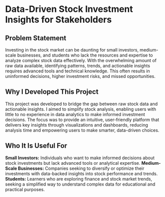 # Data-Driven Stock Investment Insights for Stakeholders

<h2>Problem Statement</h2>
Investing in the stock market can be daunting for small investors, medium-scale businesses, and students who lack the resources and expertise to analyze complex stock data effectively. With the overwhelming amount of raw data available, identifying patterns, trends, and actionable insights requires advanced tools and technical knowledge. This often results in uninformed decisions, higher investment risks, and missed opportunities.

<h2>Why I Developed This Project</h2>
This project was developed to bridge the gap between raw stock data and actionable insights. I aimed to simplify stock analysis, enabling users with little to no experience in data analytics to make informed investment decisions. The focus was to provide an intuitive, user-friendly platform that delivers key insights through visualizations and dashboards, reducing analysis time and empowering users to make smarter, data-driven choices.

<h2>Who It Is Useful For</h2>
<b>Small Investors:</b> Individuals who want to make informed decisions about stock investments but lack advanced tools or analytical expertise.
<b>Medium-Scale Businesses:</b> Companies seeking to diversify or optimize their investments with data-backed insights into stock performance and trends.<br>
<b>Students:</b> Learners who are exploring finance and stock market trends, seeking a simplified way to understand complex data for educational and practical purposes.






